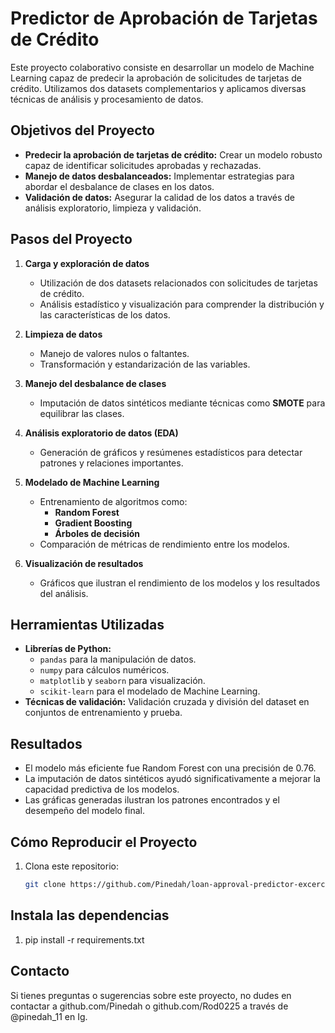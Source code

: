 # Predictor de Aprobación de Tarjetas de Crédito

Este proyecto colaborativo consiste en desarrollar un modelo de Machine Learning capaz de predecir la aprobación de solicitudes de tarjetas de crédito. Utilizamos dos datasets complementarios y aplicamos diversas técnicas de análisis y procesamiento de datos.

## Objetivos del Proyecto
- **Predecir la aprobación de tarjetas de crédito:** Crear un modelo robusto capaz de identificar solicitudes aprobadas y rechazadas.
- **Manejo de datos desbalanceados:** Implementar estrategias para abordar el desbalance de clases en los datos.
- **Validación de datos:** Asegurar la calidad de los datos a través de análisis exploratorio, limpieza y validación.

## Pasos del Proyecto
1. **Carga y exploración de datos**
   - Utilización de dos datasets relacionados con solicitudes de tarjetas de crédito.
   - Análisis estadístico y visualización para comprender la distribución y las características de los datos.

2. **Limpieza de datos**
   - Manejo de valores nulos o faltantes.
   - Transformación y estandarización de las variables.

3. **Manejo del desbalance de clases**
   - Imputación de datos sintéticos mediante técnicas como **SMOTE** para equilibrar las clases.

4. **Análisis exploratorio de datos (EDA)**
   - Generación de gráficos y resúmenes estadísticos para detectar patrones y relaciones importantes.

5. **Modelado de Machine Learning**
   - Entrenamiento de algoritmos como:
     - **Random Forest**
     - **Gradient Boosting**
     - **Árboles de decisión**
   - Comparación de métricas de rendimiento entre los modelos.

6. **Visualización de resultados**
   - Gráficos que ilustran el rendimiento de los modelos y los resultados del análisis.

## Herramientas Utilizadas
- **Librerías de Python:**
  - `pandas` para la manipulación de datos.
  - `numpy` para cálculos numéricos.
  - `matplotlib` y `seaborn` para visualización.
  - `scikit-learn` para el modelado de Machine Learning.
- **Técnicas de validación:** Validación cruzada y división del dataset en conjuntos de entrenamiento y prueba.

## Resultados
- El modelo más eficiente fue Random Forest con una precisión de 0.76.
- La imputación de datos sintéticos ayudó significativamente a mejorar la capacidad predictiva de los modelos.
- Las gráficas generadas ilustran los patrones encontrados y el desempeño del modelo final.

## Cómo Reproducir el Proyecto
1. Clona este repositorio:  
   ```bash
   git clone https://github.com/Pinedah/loan-approval-predictor-excercise.git

## Instala las dependencias
1. pip install -r requirements.txt

## Contacto
Si tienes preguntas o sugerencias sobre este proyecto, no dudes en contactar a github.com/Pinedah o github.com/Rod0225 a través de @pinedah_11 en Ig.